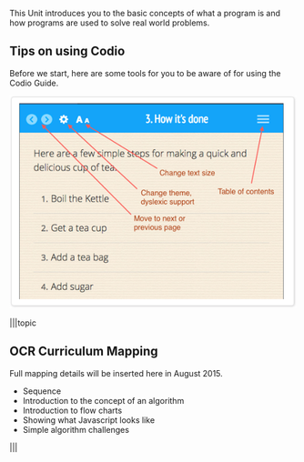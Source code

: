 
This Unit introduces you to the basic concepts of what a program is and how programs are used to solve real world problems.

## Tips on using Codio
Before we start, here are some tools for you to be aware of for using the Codio Guide.

![](.guides/img/intro.png)

|||topic
## OCR Curriculum Mapping
Full mapping details will be inserted here in August 2015.

- Sequence
- Introduction to the concept of an algorithm
- Introduction to flow charts
- Showing what Javascript looks like
- Simple algorithm challenges

|||

